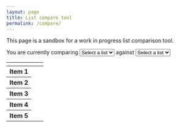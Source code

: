 ```yaml
---
layout: page
title: List compare tool
permalink: /compare/
---
```


This page is a sandbox for a work in progress list comparison tool.
<script src="js/comparetool_script.js"></script>

<p>You are currently comparing <select class="dataSelect" id="country-select1">
<option>Select a list</option>
</select> against <select class="dataSelect" id="country-select2">
<option>Select a list</option>
</select></p>

<table class="country-table">
<thead class="country-table-head">
    <tr>
    <th></th>
    <th id="country-header1"></th>
    <th id="country-header2"></th>
    </tr>
</thead>
<tbody class="country-table-body">
    <tr>
    <th>Item 1</th>
    <td id="country-capital1"></td>
    <td id="country-capital2"></td>
    </tr>
    <tr>
    <th>Item 2</th>
    <td id="country-region1"></td>
    <td id="country-region2"></td>
    </tr>
    <tr>
    <th>Item 3</th>
    <td id="country-sub-region1"></td>
    <td id="country-sub-region2"></td>
    </tr>
    <tr>
    <th>Item 4</th>
    <td id="country-population1"></td>
    <td id="country-population2"></td>
    </tr>
    <tr>
    <th>Item 5</th>
    <td id="country-domain1"></td>
    <td id="country-domain2"></td>
    </tr>
    <script>
        $('.dataSelect').change(function() {
        const selection = $(this).val()
        let dataColumn = $(this).attr('id')
        let columnNum = dataColumn.substr(dataColumn.length - 1)
        countriesData.done((data) => {
            const country = data.find((country) => country.alpha2Code === selection)
            $(`#country-header${columnNum}`).html(`${country.nativeName}</br>${country.name}</br ><img class="country-flag" src="${country.flag}">`)
            $(`#country-capital${columnNum}`).html(country.capital)
            $(`#country-region${columnNum}`).html(country.region)
            $(`#country-sub-region${columnNum}`).html(country.subregion)
            $(`#country-population${columnNum}`).html(country.population)
            $(`#country-domain${columnNum}`).html(country.topLevelDomain)
        })
        })
    </script>
</tbody>
</table>